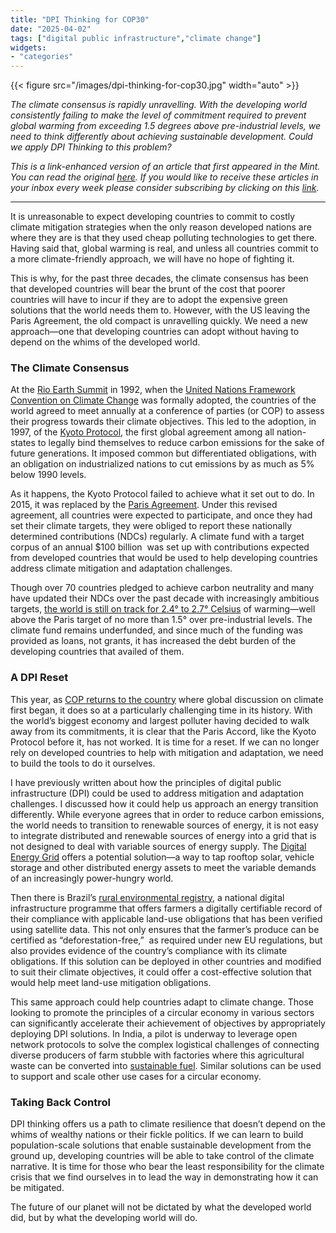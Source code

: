 ```yaml
---
title: "DPI Thinking for COP30"
date: "2025-04-02"
tags: ["digital public infrastructure","climate change"]
widgets: 
- "categories"
---
```


{{< figure src="/images/dpi-thinking-for-cop30.jpg" width="auto" >}}

_The climate consensus is rapidly unravelling. With the developing world consistently failing to make the level of commitment required to prevent global warming from exceeding 1.5 degrees above pre-industrial levels, we need to think differently about achieving sustainable development. Could we apply DPI Thinking to this problem?_

<!--more-->
_This is a link-enhanced version of an article that first appeared in the Mint. You can read the original [here](https://www.livemint.com/opinion/online-views/climate-change-developing-countries-climate-mitigation-paris-agreement-carbon-emissions-renewable-energy-climate-adapt-11743406104939.html). If you would like to receive these articles in your inbox every week please consider subscribing by clicking on this [link](https://paragraph.xyz/@exmachina)._

---

It is unreasonable to expect developing countries to commit to costly climate mitigation strategies when the only reason developed nations are where they are is that they used cheap polluting technologies to get there. Having said that, global warming is real, and unless all countries commit to a more climate-friendly approach, we will have no hope of fighting it.

This is why, for the past three decades, the climate consensus has been that developed countries will bear the brunt of the cost that poorer countries will have to incur if they are to adopt the expensive green solutions that the world needs them to. However, with the US leaving the Paris Agreement, the old compact is unravelling quickly. We need a new approach—one that developing countries can adopt without having to depend on the whims of the developed world.

### The Climate Consensus

At the [Rio Earth Summit](https://www.un.org/en/conferences/environment/rio1992) in 1992, when the [United Nations Framework Convention on Climate Change](https://unfccc.int/) was formally adopted, the countries of the world agreed to meet annually at a conference of parties (or COP) to assess their progress towards their climate objectives. This led to the adoption, in 1997, of the [Kyoto Protocol](https://unfccc.int/kyoto_protocol), the first global agreement among all nation-states to legally bind themselves to reduce carbon emissions for the sake of future generations. It imposed common but differentiated obligations, with an obligation on industrialized nations to cut emissions by as much as 5% below 1990 levels.

As it happens, the Kyoto Protocol failed to achieve what it set out to do. In 2015, it was replaced by the [Paris Agreement](https://unfccc.int/process-and-meetings/the-paris-agreement). Under this revised agreement, all countries were expected to participate, and once they had set their climate targets, they were obliged to report these nationally determined contributions (NDCs) regularly. A climate fund with a target corpus of an annual $100 billion  was set up with contributions expected from developed countries that would be used to help developing countries address climate mitigation and adaptation challenges.

Though over 70 countries pledged to achieve carbon neutrality and many have updated their NDCs over the past decade with increasingly ambitious targets, [the world is still on track for 2.4° to 2.7° Celsius](https://climateactiontracker.org/documents/1277/CAT_2024-11-14_GlobalUpdate_COP29.pdf) of warming—well above the Paris target of no more than 1.5° over pre-industrial levels. The climate fund remains underfunded, and since much of the funding was provided as loans, not grants, it has increased the debt burden of the developing countries that availed of them.

### A DPI Reset

This year, as [COP returns to the country](https://unfccc.int/cop30) where global discussion on climate first began, it does so at a particularly challenging time in its history. With the world’s biggest economy and largest polluter having decided to walk away from its commitments, it is clear that the Paris Accord, like the Kyoto Protocol before it, has not worked. It is time for a reset. If we can no longer rely on developed countries to help with mitigation and adaptation, we need to build the tools to do it ourselves.

I have previously written about how the principles of digital public infrastructure (DPI) could be used to address mitigation and adaptation challenges. I discussed how it could help us approach an energy transition differently. While everyone agrees that in order to reduce carbon emissions, the world needs to transition to renewable sources of energy, it is not easy to integrate distributed and renewable sources of energy into a grid that is not designed to deal with variable sources of energy supply. The [Digital Energy Grid](https://exmachina.in/19/02/2025/an-internet-for-energy/) offers a potential solution—a way to tap rooftop solar, vehicle storage and other distributed energy assets to meet the variable demands of an increasingly power-hungry world.

Then there is Brazil’s [rural environmental registry](https://exmachina.in/06/12/2024/a-dpi-for-climate-change/), a national digital infrastructure programme that offers farmers a digitally certifiable record of their compliance with applicable land-use obligations that has been verified using satellite data. This not only ensures that the farmer’s produce can be certified as “deforestation-free,”  as required under new EU regulations, but also provides evidence of the country’s compliance with its climate obligations. If this solution can be deployed in other countries and modified to suit their climate objectives, it could offer a cost-effective solution that would help meet land-use mitigation obligations.

This same approach could help countries adapt to climate change. Those looking to promote the principles of a circular economy in various sectors can significantly accelerate their achievement of objectives by appropriately deploying DPI solutions. In India, a pilot is underway to leverage open network protocols to solve the complex logistical challenges of connecting diverse producers of farm stubble with factories where this agricultural waste can be converted into [sustainable fuel](https://www.financialexpress.com/business/airlines-aviation-indian-aviation-industry-to-use-20-biofuels-made-from-stubble-by-2029-nitin-gadkari-3576490/). Similar solutions can be used to support and scale other use cases for a circular economy.

### Taking Back Control

DPI thinking offers us a path to climate resilience that doesn’t depend on the whims of wealthy nations or their fickle politics. If we can learn to build population-scale solutions that enable sustainable development from the ground up, developing countries will be able to take control of the climate narrative. It is time for those who bear the least responsibility for the climate crisis that we find ourselves in to lead the way in demonstrating how it can be mitigated.

The future of our planet will not be dictated by what the developed world did, but by what the developing world will do.
